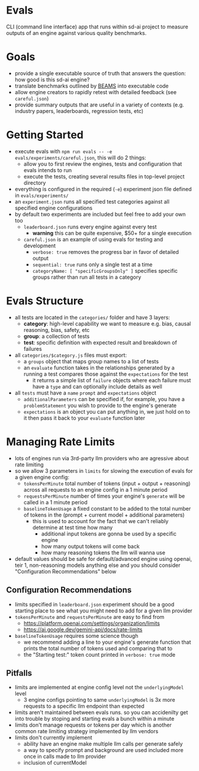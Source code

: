 # Evals
CLI (command line interface) app that runs within sd-ai project to measure outputs of an engine against various quality benchmarks.

# Goals
- provide a single executable source of truth that answers the question: how good is this sd-ai engine?
- translate benchmarks outlined by [BEAMS](https://www.buffalo.edu/ai-data-science/research/projects.host.html/content/shared/www/ai-data-science/research-projects/BEAMS-Initiative.detail.html) into executable code
- allow engine creators to rapidly retest with detailed feedback (see `careful.json`)
- provide summary outputs that are useful in a variety of contexts (e.g. industry papers, leaderboards, regression tests, etc)

# Getting Started
- execute evals with `npm run evals -- -e evals/experiments/careful.json`, this will do 2 things:
    - allow you to first review the engines, tests and configuration that evals intends to run
    - execute the tests, creating several results files in top-level project directory 
- everything is configured in the required (`-e`) experiment json file defined in `evals/experiments/`
- an `experiment.json` runs all specified test categories against all specified engine configurations
- by default two experiments are included but feel free to add your own too
    - `leaderboard.json` runs every engine against every test
        - **warning** this can be quite expensive, $50+ for a single execution
    - `careful.json` is an example of using evals for testing and development
        - `verbose: true` removes the progress bar in favor of detailed output
        - `sequential: true` runs only a single test at a time
        - `categoryName: [ "specificGroupsOnly" ]` specifies specific groups rather than run all tests in a category

# Evals Structure
- all tests are located in the `categories/` folder and have 3 layers:
    - **category**: high-level capability we want to measure e.g. bias, causal reasoning, bias, safety, etc
    - **group**: a collection of tests
    - **test**: specific definition with expected result and breakdown of failures
- all `categories/$category.js` files must export: 
    - a `groups` object that maps group names to a list of tests
    - an `evaluate` function takes in the relationships generated by a running a test compares those against the `expectations` for the test
        - it returns a simple list of `failure` objects where each failure must have a `type` and can optionally include details as well 
- all `tests` must have a `name` `prompt` and `expectations` object
    - `additionalParameters` can be specified if, for example, you have a `problemStatement` you wish to provide to the engine's generate
    - `expectations` is an object you can put anything in, we just hold on to it then pass it back to your `evaluate` function later

# Managing Rate Limits 
- lots of engines run via 3rd-party llm providers who are agressive about rate limiting
- so we allow 3 parameters in `limits` for slowing the execution of evals for a given engine config:
    - `tokensPerMinute` total number of tokens (input + output + reasoning) across all requests to an engine config in a 1 minute period
    - `requestsPerMinute` number of times your engine's `generate` will be called in a 1 minute period
    - `baselineTokenUsage` a fixed constant to be added to the total number of tokens in the (prompt + current model + additional parameters)
        - this is used to account for the fact that we can't reliably determine at test time how many
            - additional input tokens are gonna be used by a specific engine
            - how many output tokens will come back
            - how many reasoning tokens the llm will wanna use
- default values should be safe for default/advanced engine using openai, teir 1, non-reasoning models anything else and you should consider "Configuration Recommendations" below

## Configuration Recommendations 
- limits specified in `leaderboard.json` experiment should be a good starting place to see what you might need to add for a given llm provider
- `tokensPerMinute` and `requestsPerMinute` are easy to find from
    - https://platform.openai.com/settings/organization/limits
    - https://ai.google.dev/gemini-api/docs/rate-limits
- `baselineTokenUsage` requires some science though
    - we recommend adding a line to your engine's generate function that prints the total number of tokens used and comparing that to
    - the "Starting test:" token count printed in `verbose: true` mode
 
## Pitfalls
- limits are implemented at engine config level not the `underlyingModel` level
    - 3 engine configs pointing to same `underlyingModel` is 3x more requests to a specific llm endpoint than expected
- limits aren't maintained between evals runs. so you can accidenilty get into trouble by stoping and starting evals a bunch within a minute
- limits don't manage requests or tokens per day which is another common rate limiting strategy implemented by llm vendors
- limits don't currently implement
    - ability have an engine make multiple llm calls per generate safely
    - a way to specify prompt and background are used included more once in calls made to llm provider
    - inclusion of currentModel
